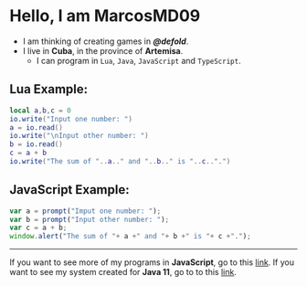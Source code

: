 # Hello, I am MarcosMD09

- I am thinking of creating games in _**@defold**_.
- I live in **Cuba**, in the province of **Artemisa**.
  - I can program in ``Lua``, ``Java``, ``JavaScript`` and ``TypeScript``.

## Lua Example:
```lua
local a,b,c = 0
io.write("Input one number: ")
a = io.read()
io.write("\nInput other number: ")
b = io.read()
c = a + b
io.write("The sum of "..a.." and "..b.." is "..c..".")
```
## JavaScript Example:
```javascript
var a = prompt("Imput one number: ");
var b = prompt("Input other number: ");
var c = a + b;
window.alert("The sum of "+ a +" and "+ b +" is "+ c +".");
```
---
If you want to see more of my programs in **JavaScript**, go to this [link](https://github.com/MarcosMD09/JavaScript-Samples).
If you want to see my system created for **Java 11**, go to to this [link]().
